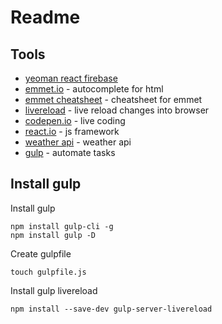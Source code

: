 # Readme

## Tools
* [yeoman react firebase](https://github.com/prescottprue/generator-react-firebase)
* [emmet.io](https://emmet.io/) - autocomplete for html 
* [emmet cheatsheet](https://docs.emmet.io/cheat-sheet/) - cheatsheet for emmet
* [livereload](https://chrome.google.com/webstore/detail/livereload/jnihajbhpnppcggbcgedagnkighmdlei/related?hl=en) - live reload changes into browser
* [codepen.io](http://codepen.io/gaearon/pen/ZpvBNJ?editors=0010) - live coding
* [react.io](https://facebook.github.io/react/docs/hello-world.html) - js framework
* [weather api](https://openweathermap.org/current) - weather api
* [gulp](http://gulpjs.com/) - automate tasks


## Install gulp
Install gulp

	npm install gulp-cli -g
	npm install gulp -D

Create gulpfile

	touch gulpfile.js

Install gulp livereload 

	npm install --save-dev gulp-server-livereload
	